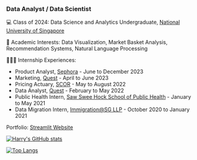 ### Data Analyst / Data Scientist

💻 Class of 2024: Data Science and Analytics Undergraduate, [National University of Singapore](https://nus.edu.sg)

📝 Academic Interests: Data Visualization, Market Basket Analysis, Recommendation Systems, Natural Language Processing

👨🏼‍💻 Internship Experiences:
- Product Analyst, [Sephora](https://www.sephora.sg/) - June to December 2023
- Marketing, [Quest](https://quest-inc.co) - April to June 2023
- Pricing Actuary, [SCOR](https://scor.com) - May to August 2022
- Data Analyst, [Quest](https://quest-inc.co) - February to May 2022
- Public Health Intern, [Saw Swee Hock School of Public Health](https://sph.nus.edu.sg/) - January to May 2021
- Data Migration Intern, [Immigration@SG LLP](https://iasg.com.sg/) - October 2020 to January 2021

Portfolio: [Streamlit Website](https://harrychangjr.streamlit.app/)

[![Harry's GitHub stats](https://github-readme-stats.vercel.app/api?username=harrychangjr)](https://github.com/anuraghazra/github-readme-stats)

[![Top Langs](https://github-readme-stats.vercel.app/api/top-langs/?username=harrychangjr)](https://github.com/anuraghazra/github-readme-stats)

<!--
**harrychangjr/harrychangjr** is a ✨ _special_ ✨ repository because its `README.md` (this file) appears on your GitHub profile.

Here are some ideas to get you started:

- 🔭 I’m currently working on ...
- 🌱 I’m currently learning ...
- 👯 I’m looking to collaborate on ...
- 🤔 I’m looking for help with ...
- 💬 Ask me about ...
- 📫 How to reach me: ...
- 😄 Pronouns: ...
- ⚡ Fun fact: ...
-->
